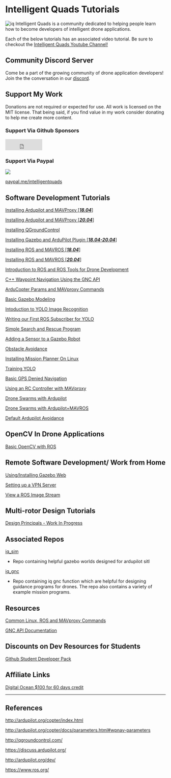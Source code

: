 # Intelligent Quads Tutorials
![iq](docs/imgs/iq.JPG)
Intelligent Quads is a community dedicated to helping people learn how to become developers of intelligent drone applications.

Each of the below tutorials has an associated video tutorial. Be sure to checkout the [Intelligent Quads Youtube Channel!](https://www.youtube.com/channel/UCuZy0c-uvSJglnZfQC0-uaQ)

## Community Discord Server

Come be a part of the growing community of drone application developers! Join the the conversation in our [discord](https://discord.gg/xZjXaAf).

## Support My Work

Donations are not required or expected for use. All work is licensed on the MIT license. That being said, if you find value in my work consider donating to help me create more content.  

### Support Via Github Sponsors

<iframe src="https://github.com/sponsors/ericjohnson97/button" title="Sponsor ericjohnson97" height="35" width="116" style="border: 0;"></iframe>

### Support Via Paypal

[<img src="https://www.paypalobjects.com/webstatic/mktg/logo/pp_cc_mark_37x23.jpg">](https://www.paypal.me/intelligentquads)

[paypal.me/intelligentquads](https://www.paypal.com/paypalme/intelligentquads)



## Software Development Tutorials

[Installing Ardupilot and MAVProxy \[***18.04***\]](docs/Installing_Ardupilot.md)

[Installing Ardupilot and MAVProxy \[***20.04***\]](docs/Installing_Ardupilot_20_04.md)

[Installing QGroundControl](docs/installing_qgc.md)

[Installing Gazebo and ArduPilot Plugin \[***18.04-20.04***\]](docs/installing_gazebo_arduplugin.md)

[Installing ROS and MAVROS \[***18.04***\]](docs/installing_ros.md)

[Installing ROS and MAVROS \[***20.04***\]](docs/installing_ros_20_04.md)

[Introduction to ROS and ROS Tools for Drone Development](docs/ros_intro.md)

[C++ Waypoint Navigation Using the GNC API](docs/gnc_tutorial.md)

[ArduCopter Params and MAVproxy Commands](docs/ardu_params_and_commands.md)

[Basic Gazebo Modeling](docs/gazebo_world_modeling_intro.md)

[Intoduction to YOLO Image Recognition](docs/intro_to_yolo.md)

[Writing our First ROS Subscriber for YOLO](docs/basic_ros_sub.md)

[Simple Search and Rescue Program](docs/search_and_rescue.md)

[Adding a Sensor to a Gazebo Robot](docs/adding_a_sensor.md)

[Obstacle Avoidance](docs/avoidance.md)

[Installing Mission Planner On Linux](docs/installing_mission_on_Linux.md)

[Training YOLO](docs/training_yolo.md)

[Basic GPS Denied Navigation](docs/basic_gps_denied_navigation.md)

[Using an RC Controller with MAVproxy](docs/rc_controller.md)

[Drone Swarms with Ardupilot](docs/swarming_ardupilot.md)

[Drone Swarms with Ardupilot+MAVROS](docs/multi_mavros_drones.md)

[Default Ardupilot Avoidance](docs/proximity/proximity_overview.md)

## OpenCV In Drone Applications

[Basic OpenCV with ROS](docs/opencv_intro.md)

## Remote Software Development/ Work from Home

[Using/Installing Gazebo Web](docs/gzweb_install.md)

[Setting up a VPN Server](docs/setting_up_a_vpn_server.md)

[View a ROS Image Stream](docs/web_video_server.md)

## Multi-rotor Design Tutorials

[Design Principals - Work In Progress](docs/design_princepals.md)

## Associated Repos 

[iq_sim](https://github.com/Intelligent-Quads/iq_sim)
- Repo containing helpful gazebo worlds designed for ardupilot sitl

[iq_gnc](https://github.com/Intelligent-Quads/iq_gnc)
- Repo containing iq gnc function which are helpful for designing guidance programs for drones. The repo also contains a variety of example mission programs. 


## Resources 

[Common Linux, ROS and MAVproxy Commands](docs/helpful_commands.md)

[GNC API Documentation](docs/GNC_functions_documentation.md)

## Discounts on Dev Resources for Students 

[Github Student Developer Pack](https://education.github.com/pack)

## Affiliate Links 

[Digital Ocean $100 for 60 days credit](https://m.do.co/c/6752af521fd4)

---

## References 
http://ardupilot.org/copter/index.html

http://ardupilot.org/copter/docs/parameters.html#wpnav-parameters

http://qgroundcontrol.com/

https://discuss.ardupilot.org/

http://ardupilot.org/dev/

https://www.ros.org/


